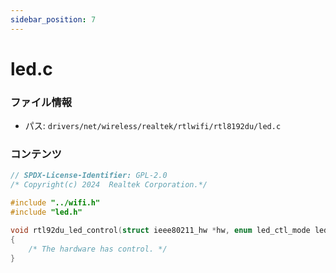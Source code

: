 ```yaml
---
sidebar_position: 7
---
```

# led.c

### ファイル情報

- パス: `drivers/net/wireless/realtek/rtlwifi/rtl8192du/led.c`

### コンテンツ

```c
// SPDX-License-Identifier: GPL-2.0
/* Copyright(c) 2024  Realtek Corporation.*/

#include "../wifi.h"
#include "led.h"

void rtl92du_led_control(struct ieee80211_hw *hw, enum led_ctl_mode ledaction)
{
	/* The hardware has control. */
}

```
